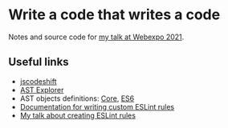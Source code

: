 # Write a code that writes a code

Notes and source code for [my talk at Webexpo 2021](https://www.webexpo.net/prague2021/talk/write-a-code-that-writes-code).

## Useful links

- [jscodeshift](https://github.com/facebook/jscodeshift)
- [AST Explorer](https://astexplorer.net/)
- AST objects definitions: [Core](https://github.com/benjamn/ast-types/blob/master/def/core.ts), [ES6](https://github.com/benjamn/ast-types/blob/master/def/es6.ts)
- [Documentation for writing custom ESLint rules](https://eslint.org/docs/developer-guide/working-with-rules)
- [My talk about creating ESLint rules](https://youtu.be/rshYLjwz2_U)
